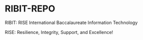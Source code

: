 # RIBIT-REPO

RIBIT: RISE International Baccalaureate Information Technology

RISE: Resilience, Integrity, Support, and Excellence!
